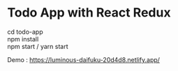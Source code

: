 # Todo App with React Redux

cd todo-app  <br />
npm install  <br />
npm start / yarn start  <br />

Demo : https://luminous-daifuku-20d4d8.netlify.app/
